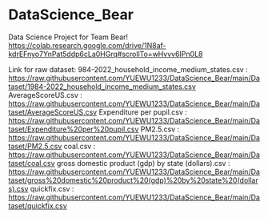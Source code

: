 # DataScience_Bear
Data Science Project for Team Bear! 
https://colab.research.google.com/drive/1N8af-kdrEFnyo7YnPat5ddp6cLa0HGrq#scrollTo=wHvvv6IPn0L8

Link for raw dataset:
984-2022_household_income_medium_states.csv : https://raw.githubusercontent.com/YUEWU1233/DataScience_Bear/main/Dataset/1984-2022_household_income_medium_states.csv
AverageScoreUS.csv : https://raw.githubusercontent.com/YUEWU1233/DataScience_Bear/main/Dataset/AverageScoreUS.csv
Expenditure per pupil.csv : https://raw.githubusercontent.com/YUEWU1233/DataScience_Bear/main/Dataset/Expenditure%20per%20pupil.csv
PM2.5.csv : https://raw.githubusercontent.com/YUEWU1233/DataScience_Bear/main/Dataset/PM2.5.csv
coal.csv : https://raw.githubusercontent.com/YUEWU1233/DataScience_Bear/main/Dataset/coal.csv
gross domestic product (gdp) by state (dollars).csv : https://raw.githubusercontent.com/YUEWU1233/DataScience_Bear/main/Dataset/gross%20domestic%20product%20(gdp)%20by%20state%20(dollars).csv
quickfix.csv : https://raw.githubusercontent.com/YUEWU1233/DataScience_Bear/main/Dataset/quickfix.csv

